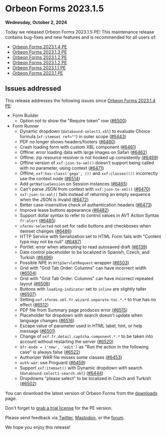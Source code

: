 # Orbeon Forms 2023.1.5

__Wednesday, October 2, 2024__

Today we released Orbeon Forms 2023.1.5 PE! This maintenance release contains bug-fixes and new features and is recommended for all users of:

- [Orbeon Forms 2023.1.4 PE](orbeon-forms-2023.1.4.md)
- [Orbeon Forms 2023.1.3 PE](orbeon-forms-2023.1.3.md)
- [Orbeon Forms 2023.1.2 PE](orbeon-forms-2023.1.2.md)
- [Orbeon Forms 2023.1.2 PE](orbeon-forms-2023.1.2.md)
- [Orbeon Forms 2023.1.1 PE](orbeon-forms-2023.1.1.md)
- [Orbeon Forms 2023.1 PE](orbeon-forms-2023.1.md)

## Issues addressed

This release addresses the following issues since [Orbeon Forms 2023.1.4 PE](orbeon-forms-2023.1.4.md):

- Form Builder
    - Option not to show the "Require token" row ([\#6500](https://github.com/orbeon/orbeon-forms/issues/6500))
- Form Runner
    - Dynamic dropdown (`databound-select1.xbl`) to evaluate Choice formula (`xf:itemset ref=""`) in outer scope ([\#6443](https://github.com/orbeon/orbeon-forms/issues/6443))
    - PDF no longer shows headers/footers ([\#6460](https://github.com/orbeon/orbeon-forms/issues/6460))
    - Crash loading form with custom XBL component ([\#6461](https://github.com/orbeon/orbeon-forms/issues/6461))
    - Offline: error loading data with large images on Safari ([\#6462](https://github.com/orbeon/orbeon-forms/issues/6462))
    - Offline: zip resource resolver is not hooked up consistently ([\#6469](https://github.com/orbeon/orbeon-forms/issues/6469))
    - Offline version of `xxf:json-to-xml()` doesn't support being called with no parameter, using context ([\#6471](https://github.com/orbeon/orbeon-forms/issues/6471))
    - Offline, `xxf:has-class('gaga', ())` and `xxf:classes(())` incorrectly use the context node ([\#6514](https://github.com/orbeon/orbeon-forms/issues/6514))
    - Add `getNativeSession` on Session instances ([\#6465](https://github.com/orbeon/orbeon-forms/issues/6465))
    - Can't parse JSON from context with `xxf:json-to-xml()` ([\#6470](https://github.com/orbeon/orbeon-forms/issues/6470))
    - `xxf:json-to-xml()` fails instead of returning an empty sequence when the JSON is invalid ([\#6472](https://github.com/orbeon/orbeon-forms/issues/6472))
    - Better case-insensitive check of authentication headers ([\#6473](https://github.com/orbeon/orbeon-forms/issues/6473))
    - Improve lease buttons appearance ([\#6482](https://github.com/orbeon/orbeon-forms/issues/6482))
    - Support dollar syntax to refer to control values in AVT Action Syntax `fr:alert` ([\#6485](https://github.com/orbeon/orbeon-forms/issues/6485))
    - `xforms-selected` not set for radio buttons and checkboxes when itemset changes ([\#6486](https://github.com/orbeon/orbeon-forms/issues/6486))
    - HTTP Service with Serialization set to HTML Form fails with "Content type may not be null" ([\#6487](https://github.com/orbeon/orbeon-forms/issues/6487))
    - Portlet: error when attempting to read autosaved draft ([\#6139](https://github.com/orbeon/orbeon-forms/issues/6139))
    - Date control placeholder to be localized in Spanish, Czech, and Turkish ([\#6496](https://github.com/orbeon/orbeon-forms/issues/6496))
    - Possible NPE in `HttpServletRequest` wrapper ([\#6503](https://github.com/orbeon/orbeon-forms/issues/6503))
    - Grid with "Grid Tab Order: Columns" can have incorrect width ([\#6504](https://github.com/orbeon/orbeon-forms/issues/6504))
    - Grid with "Grid Tab Order: Columns" can have incorrect repeated layout ([\#6506](https://github.com/orbeon/orbeon-forms/issues/6506))
    - Buttons with `loading-indicator` set to `inline` are slightly taller ([\#6507](https://github.com/orbeon/orbeon-forms/issues/6507))
    - Setting `oxf.xforms.xbl.fr.wizard.separate-toc.*.*` to true has no effect ([\#6512](https://github.com/orbeon/orbeon-forms/issues/6512))
    - PDF file from Summary page produces error ([\#6515](https://github.com/orbeon/orbeon-forms/issues/6515))
    - Placeholder for dropdown with search doesn't update when language changes ([\#6516](https://github.com/orbeon/orbeon-forms/issues/6516))
    - Escape value of parameter used in HTML label, hint, or help message ([\#6501](https://github.com/orbeon/orbeon-forms/issues/6501))
    - Change of `oxf.fr.detail.captcha.component.*.*` to be taken into account without restarting the server ([\#6520](https://github.com/orbeon/orbeon-forms/issues/6520))
    - `$fr-mode = ('new', 'edit')` as "Run the action in the following case" is always false ([\#6522](https://github.com/orbeon/orbeon-forms/issues/6522))
    - Authorizer WAR file misses some classes ([\#6453](https://github.com/orbeon/orbeon-forms/issues/6453))
    - `auth-war`: use Proguard ([\#6459](https://github.com/orbeon/orbeon-forms/issues/6459))
    - Support `xxf:itemset()` with Dynamic dropdown with search (`databound-select1-search.xbl`) ([\#6444](https://github.com/orbeon/orbeon-forms/issues/6444))
    - Dropdowns "please select" to be localized in Czech and Turkish ([\#6502](https://github.com/orbeon/orbeon-forms/issues/6502))

You can download the latest version of Orbeon Forms from the [downloads](https://www.orbeon.com/download) page.

Don't forget to [grab a trial license](https://prod.orbeon.com/prod/fr/orbeon/register/new) for the PE version.

Please send feedback via [Twitter](https://twitter.com/orbeon), [Mastodon](https://mastodon.social/@orbeon), or the [forum](https://www.orbeon.com/community).

We hope you enjoy this release!

